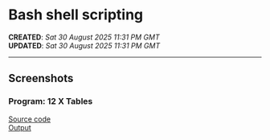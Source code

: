 #  Bash shell scripting  

**CREATED**: *Sat 30 August 2025 11:31 PM GMT*  
**UPDATED**: *Sat 30 August 2025 11:31 PM GMT*  

-----

## Screenshots  

### Program: 12 X Tables  

[Source code](12xTables1.png)  
[Output](12xTables2.png)
